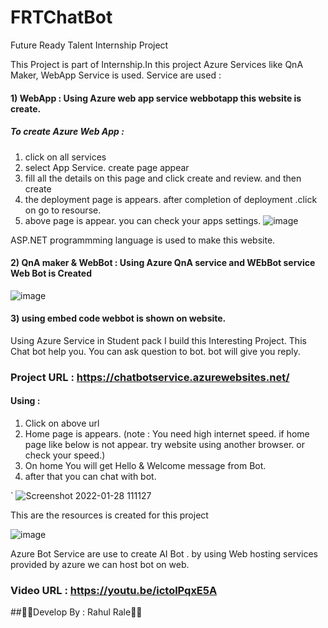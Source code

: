 # FRTChatBot
Future Ready Talent Internship Project

This Project is part of Internship.In this project Azure Services like QnA Maker, WebApp Service is used. 
Service are used :
#### 1) WebApp : Using Azure web app service webbotapp this website is create.
##### To create Azure Web App :
  1) click on all services
  2) select App Service. create page appear
  3) fill all the details on this page and click create and review. and then create
  4) the deployment page is appears. after completion of deployment .click on go to resourse.
  5) above page is appear. you can check your apps settings.
![image](https://user-images.githubusercontent.com/84489118/151497663-d340849b-9c76-4a3a-90d2-af0e82f822ac.png)

  ASP.NET programmming language is used to make this website. 
#### 2) QnA maker & WebBot : Using Azure QnA service and WEbBot service Web Bot is Created
![image](https://user-images.githubusercontent.com/84489118/151497755-3a8ef243-af6c-4823-973e-6ec0ad9c9ffb.png)

#### 3) using embed code webbot is shown on website.
Using Azure Service in Student pack I build this Interesting Project.
This Chat bot help you. You can ask question to bot. bot will give you reply.

### Project URL : https://chatbotservice.azurewebsites.net/
#### Using :
  1) Click on above url
  2) Home page is appears. (note : You need high internet speed. if home page like below is not appear. try website using another browser. or check your speed.)
  3) On home You will get Hello & Welcome message from Bot.
  4) after that you can chat with bot.
  
`
![Screenshot 2022-01-28 111127](https://user-images.githubusercontent.com/84489118/151493797-c5ea2df7-8066-4324-9d22-02e36189d730.jpg)

This are the resources is created for this project 

![image](https://user-images.githubusercontent.com/84489118/151494031-91f5eb18-8927-4b1b-bbbc-a2267b799a3a.png)

Azure Bot Service are use to create AI Bot .
by using Web hosting services provided by azure we can host bot on web.

### Video URL : https://youtu.be/ictolPqxE5A

##🙏🙏Develop By : Rahul Rale🙏🙏
